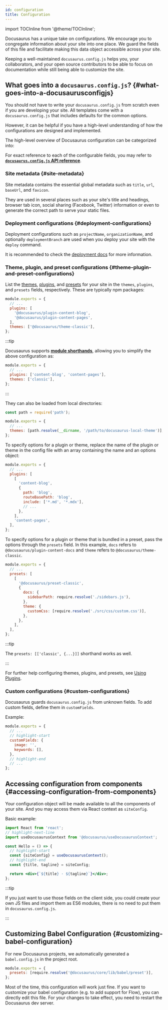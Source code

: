 ```yaml
---
id: configuration
title: Configuration
---
```


import TOCInline from '@theme/TOCInline';

Docusaurus has a unique take on configurations. We encourage you to congregate information about your site into one place. We guard the fields of this file and facilitate making this data object accessible across your site.

Keeping a well-maintained `docusaurus.config.js` helps you, your collaborators, and your open source contributors to be able to focus on documentation while still being able to customize the site.

## What goes into a `docusaurus.config.js`? {#what-goes-into-a-docusaurusconfigjs}

You should not have to write your `docusaurus.config.js` from scratch even if you are developing your site. All templates come with a `docusaurus.config.js` that includes defaults for the common options.

However, it can be helpful if you have a high-level understanding of how the configurations are designed and implemented.

The high-level overview of Docusaurus configuration can be categorized into:

<TOCInline toc={toc[0].children} />

For exact reference to each of the configurable fields, you may refer to [**`docusaurus.config.js` API reference**](api/docusaurus.config.js.md).

### Site metadata {#site-metadata}

Site metadata contains the essential global metadata such as `title`, `url`, `baseUrl`, and `favicon`.

They are used in several places such as your site's title and headings, browser tab icon, social sharing (Facebook, Twitter) information or even to generate the correct path to serve your static files.

### Deployment configurations {#deployment-configurations}

Deployment configurations such as `projectName`, `organizationName`, and optionally `deploymentBranch` are used when you deploy your site with the `deploy` command.

It is recommended to check the [deployment docs](deployment.mdx) for more information.

### Theme, plugin, and preset configurations {#theme-plugin-and-preset-configurations}

List the [themes](./using-plugins.md#using-themes), [plugins](./using-plugins.md), and [presets](./using-plugins.md#using-presets) for your site in the `themes`, `plugins`, and `presets` fields, respectively. These are typically npm packages:

```js title="docusaurus.config.js"
module.exports = {
  // ...
  plugins: [
    '@docusaurus/plugin-content-blog',
    '@docusaurus/plugin-content-pages',
  ],
  themes: ['@docusaurus/theme-classic'],
};
```

:::tip

Docusaurus supports [**module shorthands**](./using-plugins.md#module-shorthands), allowing you to simplify the above configuration as:

```js title="docusaurus.config.js"
module.exports = {
  // ...
  plugins: ['content-blog', 'content-pages'],
  themes: ['classic'],
};
```

:::

They can also be loaded from local directories:

```js title="docusaurus.config.js"
const path = require('path');

module.exports = {
  // ...
  themes: [path.resolve(__dirname, '/path/to/docusaurus-local-theme')],
};
```

To specify options for a plugin or theme, replace the name of the plugin or theme in the config file with an array containing the name and an options object:

```js title="docusaurus.config.js"
module.exports = {
  // ...
  plugins: [
    [
      'content-blog',
      {
        path: 'blog',
        routeBasePath: 'blog',
        include: ['*.md', '*.mdx'],
        // ...
      },
    ],
    'content-pages',
  ],
};
```

To specify options for a plugin or theme that is bundled in a preset, pass the options through the `presets` field. In this example, `docs` refers to `@docusaurus/plugin-content-docs` and `theme` refers to `@docusaurus/theme-classic`.

```js title="docusaurus.config.js"
module.exports = {
  // ...
  presets: [
    [
      '@docusaurus/preset-classic',
      {
        docs: {
          sidebarPath: require.resolve('./sidebars.js'),
        },
        theme: {
          customCss: [require.resolve('./src/css/custom.css')],
        },
      },
    ],
  ],
};
```

:::tip

The `presets: [['classic', {...}]]` shorthand works as well.

:::

For further help configuring themes, plugins, and presets, see [Using Plugins](./using-plugins.md).

### Custom configurations {#custom-configurations}

Docusaurus guards `docusaurus.config.js` from unknown fields. To add custom fields, define them in `customFields`.

Example:

```js title="docusaurus.config.js"
module.exports = {
  // ...
  // highlight-start
  customFields: {
    image: '',
    keywords: [],
  },
  // highlight-end
  // ...
};
```

## Accessing configuration from components {#accessing-configuration-from-components}

Your configuration object will be made available to all the components of your site. And you may access them via React context as `siteConfig`.

Basic example:

```jsx
import React from 'react';
// highlight-next-line
import useDocusaurusContext from '@docusaurus/useDocusaurusContext';

const Hello = () => {
  // highlight-start
  const {siteConfig} = useDocusaurusContext();
  // highlight-end
  const {title, tagline} = siteConfig;

  return <div>{`${title} · ${tagline}`}</div>;
};
```

:::tip

If you just want to use those fields on the client side, you could create your own JS files and import them as ES6 modules, there is no need to put them in `docusaurus.config.js`.

:::

## Customizing Babel Configuration {#customizing-babel-configuration}

For new Docusaurus projects, we automatically generated a `babel.config.js` in the project root.

```js title="babel.config.js"
module.exports = {
  presets: [require.resolve('@docusaurus/core/lib/babel/preset')],
};
```

Most of the time, this configuration will work just fine. If you want to customize your babel configuration (e.g. to add support for Flow), you can directly edit this file. For your changes to take effect, you need to restart the Docusaurus dev server.
